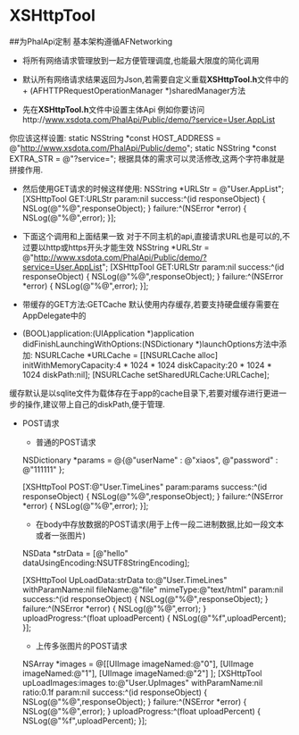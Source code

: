 # XSHttpTool
##为PhalApi定制 基本架构遵循AFNetworking 

* 将所有网络请求管理放到一起方便管理调度,也能最大限度的简化调用
* 默认所有网络请求结果返回为Json,若需要自定义重载**XSHttpTool.h**文件中的+ (AFHTTPRequestOperationManager *)sharedManager方法

* 先在**XSHttpTool.h**文件中设置主体Api
	例如你要访问http://www.xsdota.com/PhalApi/Public/demo/?service=User.AppList
	
你应该这样设置:
static NSString \*const HOST\_ADDRESS = @\"http://www.xsdota.com/PhalApi/Public/demo";
static NSString \*const EXTRA_STR    = @\"?service=\";
根据具体的需求可以灵活修改,这两个字符串就是拼接作用.

* 然后使用GET请求的时候这样使用:
NSString *URLStr = @\"User.AppList\";
[XSHttpTool GET:URLStr param:nil success:\^(id responseObject) {
        NSLog(@\"%@\",responseObject);
    } failure:\^(NSError *error) {
        NSLog(@\"%@\",error);
    }];
   
 *  下面这个调用和上面结果一致 
 对于不同主机的api,直接请求URL也是可以的,不过要以http或https开头才能生效
NSString *URLStr = @\"http://www.xsdota.com/PhalApi/Public/demo/?service=User.AppList";
[XSHttpTool GET:URLStr param:nil success:\^(id responseObject) {
        NSLog(@\"%@\",responseObject);
    } failure:\^(NSError *error) {
        NSLog(@\"%@\",error);
    }];    
    
   * 带缓存的GET方法:GETCache
   默认使用内存缓存,若要支持硬盘缓存需要在AppDelegate中的
   - (BOOL)application:(UIApplication *)application didFinishLaunchingWithOptions:(NSDictionary *)launchOptions方法中添加:
   NSURLCache *URLCache = [[NSURLCache alloc] initWithMemoryCapacity:4 * 1024 * 1024
                                                         diskCapacity:20 * 1024 * 1024
                                                             diskPath:nil];
    [NSURLCache setSharedURLCache:URLCache];
    
   缓存默认是以sqlite文件为载体存在于app的cache目录下,若要对缓存进行更进一步的操作,建议带上自己的diskPath,便于管理.
    
   
* POST请求
	* 普通的POST请求

	NSDictionary *params = @{@\"userName\" : @\"xiaos\",
                             @\"password\" : @\"111111\" };
                             
    [XSHttpTool POST:@\"User.TimeLines\" param:params success:\^(id responseObject) {
        NSLog(@\"%@\",responseObject);
    } failure:\^(NSError *error) {
        NSLog(@\"%@\",error);
    }];
    
	* 在body中存放数据的POST请求(用于上传一段二进制数据,比如一段文本或者一张图片)
	
    NSData *strData = [@\"hello\" dataUsingEncoding:NSUTF8StringEncoding];
    
    [XSHttpTool UpLoadData:strData to:@\"User.TimeLines\" withParamName:nil fileName:@\"file\" mimeType:@\"text/html\" param:nil success:\^(id responseObject) {
        NSLog(@\"%@\",responseObject);
    } failure:\^(NSError *error) {
        NSLog(@\"%@\",error);
    } uploadProgress:\^(float uploadPercent) {
        NSLog(@\"%f\",uploadPercent);
    }];
    
    * 上传多张图片的POST请求
    
    NSArray *images = @[[UIImage imageNamed:@\"0\"],
                        [UIImage imageNamed:@\"1\"],
                        [UIImage imageNamed:@\"2\"]
                        ];
    [XSHttpTool upLoadImages:images to:@\"User.UpImages\" withParamName:nil ratio:0.1f param:nil success:\^(id responseObject) {
        NSLog(@\"%@\",responseObject);
    } failure:\^(NSError *error) {
        NSLog(@\"%@\",error);
    } uploadProgress:\^(float uploadPercent) {
        NSLog(@\"%f\",uploadPercent);
    }];



